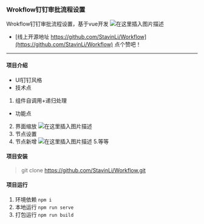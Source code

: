 

### Wrokflow钉钉审批流程设置

Wrokflow钉钉审批流程设置，基于vue开发
![在这里插入图片描述](https://img-blog.csdnimg.cn/20191116144905578.png?x-oss-process=image/watermark,type_ZmFuZ3poZW5naGVpdGk,shadow_10,text_aHR0cHM6Ly9ibG9nLmNzZG4ubmV0L20wXzM3Mjg1MTkz,size_16,color_FFFFFF,t_70)
-  [线上开源地址 https://github.com/StavinLi/Workflow](https://github.com/StavinLi/Workflow) 点个赞吧！
-------------------
 

#### 项目介绍
- UI钉钉风格
- 技术点
1. 组件自调用+递归处理
- 功能点
2. 界面缩放
![在这里插入图片描述](https://img-blog.csdnimg.cn/20191116145339223.jpg)
3. 节点设置
4. 节点新增
![在这里插入图片描述](https://img-blog.csdnimg.cn/20191116145355289.png)
5.等等
#### 项目安装

> git clone https://github.com/StavinLi/Workflow.git

#### 项目运行
1. 环境依赖  `npm i`
2. 本地运行 `npm run serve` 
3. 打包运行 `npm run build` 
